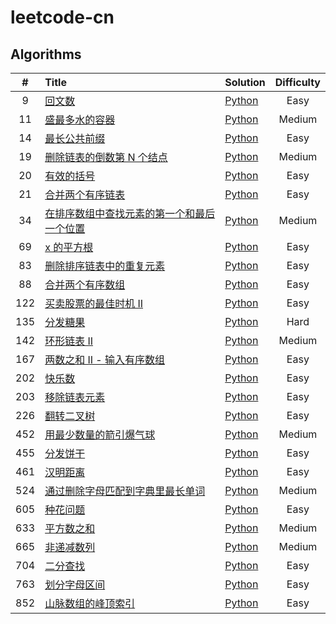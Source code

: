 # leetcode-cn

## Algorithms

|   #   | Title                                                                                                                                   | Solution                                                                                                 | Difficulty |
| :---: | :-------------------------------------------------------------------------------------------------------------------------------------- | :------------------------------------------------------------------------------------------------------- | :--------: |
|   9   | [回文数](https://leetcode-cn.com/problems/palindrome-number/)                                                                           | [Python](Solutions/Algorithms/Python/Difficulty/Easy/9.回文数.py)                                        |    Easy    |
|  11   | [盛最多水的容器](https://leetcode-cn.com/problems/container-with-most-water/)                                                           | [Python](Solutions/Algorithms/Python/Difficulty/Medium/11.盛最多水的容器.py)                             |   Medium   |
|  14   | [最长公共前缀](https://leetcode-cn.com/problems/longest-common-prefix/)                                                                 | [Python](Solutions/Algorithms/Python/Difficulty/Easy/14.最长公共前缀.py)                                 |    Easy    |
|  19   | [删除链表的倒数第 N 个结点](https://leetcode-cn.com/problems/remove-nth-node-from-end-of-list/)                                         | [Python](Solutions/Algorithms/Python/Difficulty/Medium/19.删除链表的倒数第-n-个结点.py)                  |   Medium   |
|  20   | [有效的括号](https://leetcode-cn.com/problems/valid-parentheses/)                                                                       | [Python](Solutions/Algorithms/Python/Difficulty/Easy/20.有效的括号.py)                                   |    Easy    |
|  21   | [合并两个有序链表](https://leetcode-cn.com/problems/merge-two-sorted-lists/)                                                            | [Python](Solutions/Algorithms/Python/Difficulty/Easy/21.合并两个有序链表.py)                             |    Easy    |
|  34   | [在排序数组中查找元素的第一个和最后一个位置](https://leetcode-cn.com/problems/find-first-and-last-position-of-element-in-sorted-array/) | [Python](Solutions/Algorithms/Python/Difficulty/Medium/34.在排序数组中查找元素的第一个和最后一个位置.py) |   Medium   |
|  69   | [x 的平方根](https://leetcode-cn.com/problems/sqrtx/)                                                                                   | [Python](Solutions/Algorithms/Python/Difficulty/Easy/69.x-的平方根.py)                                   |    Easy    |
|  83   | [删除排序链表中的重复元素](https://leetcode-cn.com/problems/remove-duplicates-from-sorted-list/)                                        | [Python](Solutions/Algorithms/Python/Difficulty/Easy/83.删除排序链表中的重复元素.py)                     |    Easy    |
|  88   | [合并两个有序数组](https://leetcode-cn.com/problems/merge-sorted-array/)                                                                | [Python](Solutions/Algorithms/Python/Difficulty/Easy/88.合并两个有序数组.py)                             |    Easy    |
|  122  | [买卖股票的最佳时机 II](https://leetcode-cn.com/problems/best-time-to-buy-and-sell-stock-ii/)                                           | [Python](Solutions/Algorithms/Python/Difficulty/Easy/122.买卖股票的最佳时机-ii.py)                       |    Easy    |
|  135  | [分发糖果](https://leetcode-cn.com/problems/candy/)                                                                                     | [Python](Solutions/Algorithms/Python/Difficulty/Hard/135.分发糖果.py)                                    |    Hard    |
|  142  | [环形链表 II](https://leetcode-cn.com/problems/linked-list-cycle-ii/)                                                                   | [Python](Solutions/Algorithms/Python/Difficulty/Medium/142.环形链表-ii.py)                               |   Medium   |
|  167  | [两数之和 II - 输入有序数组](https://leetcode-cn.com/problems/two-sum-ii-input-array-is-sorted/)                                        | [Python](Solutions/Algorithms/Python/Difficulty/easy/167.两数之和-ii-输入有序数组.py)                    |    Easy    |
|  202  | [快乐数](https://leetcode-cn.com/problems/happy-number/)                                                                                | [Python](Solutions/Algorithms/Python/Difficulty/Easy/202.快乐数.py)                                      |    Easy    |
|  203  | [移除链表元素](https://leetcode-cn.com/problems/remove-linked-list-elements/)                                                           | [Python](Solutions/Algorithms/Python/Difficulty/Easy/203.移除链表元素.py)                                |    Easy    |
|  226  | [翻转二叉树](https://leetcode-cn.com/problems/invert-binary-tree/)                                                                      | [Python](Solutions/Algorithms/Python/Difficulty/Easy/226.翻转二叉树.py)                                  |    Easy    |
|  452  | [用最少数量的箭引爆气球](https://leetcode-cn.com/problems/minimum-number-of-arrows-to-burst-balloons/)                                  | [Python](Solutions/Algorithms/Python/Difficulty/Medium/452.用最少数量的箭引爆气球.py)                    |   Medium   |
|  455  | [分发饼干](https://leetcode-cn.com/problems/assign-cookies/)                                                                            | [Python](Solutions/Algorithms/Python/Difficulty/Easy/455.分发饼干.py)                                    |    Easy    |
|  461  | [汉明距离](https://leetcode-cn.com/problems/hamming-distance/)                                                                          | [Python](Solutions/Algorithms/Python/Difficulty/Easy/461.汉明距离.py)                                    |    Easy    |
|  524  | [通过删除字母匹配到字典里最长单词](https://leetcode-cn.com/problems/longest-word-in-dictionary-through-deleting/)                       | [Python](Solutions/Algorithms/Python/Difficulty/Medium/524.通过删除字母匹配到字典里最长单词.py)          |   Medium   |
|  605  | [种花问题](https://leetcode-cn.com/problems/can-place-flowers/)                                                                         | [Python](Solutions/Algorithms/Python/Difficulty/Easy/605.种花问题.py)                                    |    Easy    |
|  633  | [平方数之和](https://leetcode-cn.com/problems/sum-of-square-numbers/)                                                                   | [Python](Solutions/Algorithms/Python/Difficulty/Medium/633.平方数之和.py)                                |   Medium   |
|  665  | [非递减数列](https://leetcode-cn.com/problems/non-decreasing-array/)                                                                    | [Python](Solutions/Algorithms/Python/Difficulty/Medium/665.非递减数列.py)                                |   Medium   |
|  704  | [二分查找](https://leetcode-cn.com/problems/binary-search/)                                                                             | [Python](Solutions/Algorithms/Python/Difficulty/Easy/704.二分查找.py)                                    |    Easy    |
|  763  | [划分字母区间](https://leetcode-cn.com/problems/partition-labels/)                                                                      | [Python](Solutions/Algorithms/Python/Difficulty/Medium/763.划分字母区间.py)                              |    Easy    |
|  852  | [山脉数组的峰顶索引](https://leetcode-cn.com/problems/peak-index-in-a-mountain-array/)                                                  | [Python](Solutions/Algorithms/Python/Difficulty/Easy/852.山脉数组的峰顶索引.py)                          |    Easy    |

